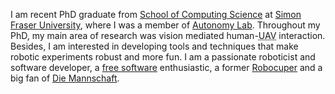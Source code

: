 I am recent PhD graduate from [School of Computing Science](http://cs.sfu.ca) at [Simon Fraser University](http://www.sfu.ca), where I was a member of [Autonomy Lab](http://autonomylab.org). Throughout my PhD, my main area of research was vision mediated human-<abbr title="Unmanned Aerial Vehicle">UAV</abbr> interaction. Besides, I am interested in developing tools and techniques that make robotic experiments robust and more fun. I am a passionate roboticist and software developer, a [free software](http://en.wikipedia.org/wiki/Free_software) enthusiastic, a former [Robocuper](#robocupssl) and a big fan of [Die Mannschaft](http://en.wikipedia.org/wiki/Germany_national_football_team).